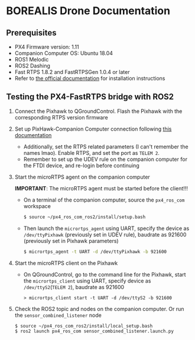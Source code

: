 # BOREALIS Drone Documentation

## Prerequisites

- PX4 Firmware version: 1.11
- Companion Computer OS: Ubuntu 18.04
- ROS1 Melodic
- ROS2 Dashing
- Fast RTPS 1.8.2 and FastRTPSGen 1.0.4 or later
- Refer to [the official documentation](https://dev.px4.io/v1.11/en/middleware/micrortps.html) for installation instructions

## Testing the PX4-FastRTPS bridge with ROS2

1. Connect the Pixhawk to QGroundControl. Flash the Pixhawk with the corresponding RTPS version firmware

2. Set up PixHawk-Companion Computer connection following [this documentation](https://dev.px4.io/v1.11/en/companion_computer/pixhawk_companion.html)

   - Additionally, set the RTPS related parameters (I can't remember the names lmao). Enable RTPS, and set the port as `TELEM 2`.
   - Remember to set up the UDEV rule on the companion computer for the FTDI device, and re-login before continuing

3. Start the microRTPS agent on the companion computer

   **IMPORTANT**: The microRTPS agent must be started before the client!!!

   - On a terminal of the companion computer, source the `px4_ros_com` workspace

     ```bash
     $ source ~/px4_ros_com_ros2/install/setup.bash
     ```

   - Then launch the `micrortps_agent` using UART, specify the device as `/dev/ttyPixhawk` (previously set in UDEV rule), baudrate as 921600 (previously set in Pixhawk parameters)

     ```bash
     $ micrortps_agent -t UART -d /dev/ttyPixhawk -b 921600
     ```

4. Start the microRTPS client on the Pixhawk

   - On QGroundControl, go to the command line for the Pixhawk, start the `micrortps_client` using UART, specify device as `/dev/ttyS2`(`TELEM 2`), baudrate as 921600

     ```
     > micrortps_client start -t UART -d /dev/ttyS2 -b 921600
     ```

5. Check the ROS2 topic and nodes on the companion computer. Or run the `sensor_combined_listener` node

   ```bash
   $ source ~/px4_ros_com_ros2/install/local_setup.bash
   $ ros2 launch px4_ros_com sensor_combined_listener.launch.py
   ```